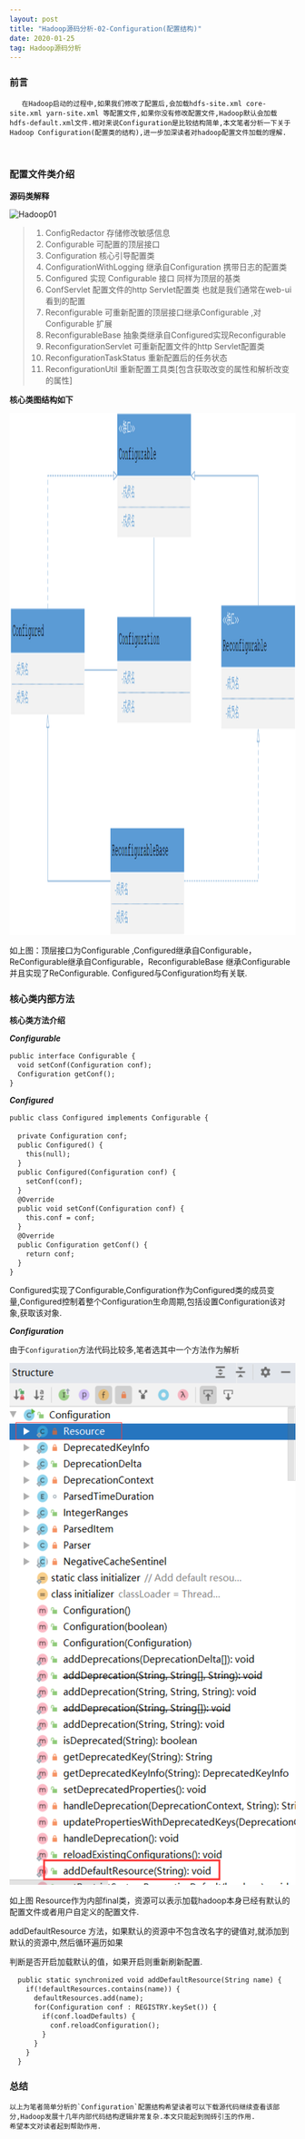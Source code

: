 ```yaml
---
layout: post
title: "Hadoop源码分析-02-Configuration(配置结构)"
date: 2020-01-25
tag: Hadoop源码分析
---
```


### 前言

	   在Hadoop启动的过程中,如果我们修改了配置后,会加载hdfs-site.xml core-site.xml yarn-site.xml 等配置文件,如果你没有修改配置文件,Hadoop默认会加载hdfs-default.xml文件.相对来说Configuration是比较结构简单,本文笔者分析一下关于Hadoop Configuration(配置类的结构),进一步加深读者对hadoop配置文件加载的理解.


​		  
### 配置文件类介绍

**源码类解释**

![Hadoop01](F:\github\20100507.github.io\20100507.github.io\images\posts\hadoop-source-02\Hadoop01.png)

> 1.  ConfigRedactor  存储修改敏感信息
> 2.  Configurable  可配置的顶层接口
> 3.  Configuration 核心引导配置类
> 4.  ConfigurationWithLogging 继承自Configuration  携带日志的配置类
> 5.  Configured 实现 Configurable 接口 同样为顶层的基类
> 6.  ConfServlet 配置文件的http Servlet配置类 也就是我们通常在web-ui看到的配置
> 7.  Reconfigurable 可重新配置的顶层接口继承Configurable ,对Configurable 扩展
> 8.  ReconfigurableBase 抽象类继承自Configured实现Reconfigurable
> 9.  ReconfigurationServlet  可重新配置文件的http Servlet配置类
> 10.  ReconfigurationTaskStatus 重新配置后的任务状态
> 11.  ReconfigurationUtil 重新配置工具类[包含获取改变的属性和解析改变的属性]



**核心类图结构如下**


<div align="left">
<img src="/images/posts/hadoop-source-02/Hadoop02.png" height="920" width="1180" />
</div>


如上图：顶层接口为Configurable ,Configured继承自Configurable，ReConfigurable继承自Configurable，ReconfigurableBase 继承Configurable  并且实现了ReConfigurable. Configured与Configuration均有关联.



### 核心类内部方法

**核心类方法介绍**



***Configurable***

```
public interface Configurable {
  void setConf(Configuration conf);
  Configuration getConf();
}
```



***Configured***

```
public class Configured implements Configurable {

  private Configuration conf;
  public Configured() {
    this(null);
  }
  public Configured(Configuration conf) {
    setConf(conf);
  }
  @Override
  public void setConf(Configuration conf) {
    this.conf = conf;
  }
  @Override
  public Configuration getConf() {
    return conf;
  }
}
```



​     Configured实现了Configurable,Configuration作为Configured类的成员变量,Configured控制着整个Configuration生命周期,包括设置Configuration该对象,获取该对象.

***Configuration***

   由于`Configuration`方法代码比较多,笔者选其中一个方法作为解析

<div align="left">
<img src="/images/posts/hadoop-source-02/Hadoop03.png" height="920" width="1180" />
</div>


 如上图 Resource作为内部final类，资源可以表示加载hadoop本身已经有默认的配置文件或者用户自定义的配置文件.

 addDefaultResource 方法，如果默认的资源中不包含改名字的键值对,就添加到默认的资源中,然后循环遍历如果

判断是否开启加载默认的值，如果开启则重新刷新配置.

```
  public static synchronized void addDefaultResource(String name) {
    if(!defaultResources.contains(name)) {
      defaultResources.add(name);
      for(Configuration conf : REGISTRY.keySet()) {
        if(conf.loadDefaults) {
          conf.reloadConfiguration();
        }
      }
    }
  }
```

### 总结

	以上为笔者简单分析的`Configuration`配置结构希望读者可以下载源代码继续查看该部分,Hadoop发展十几年内部代码结构逻辑非常复杂.本文只能起到抛砖引玉的作用.
	希望本文对读者起到帮助作用.
